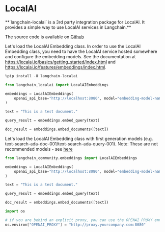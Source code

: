 # LocalAI

<Info>
**`langchain-localai` is a 3rd party integration package for LocalAI. It provides a simple way to use LocalAI services in Langchain.**


The source code is available on [Github](https://github.com/mkhludnev/langchain-localai)

</Info>

Let's load the LocalAI Embedding class. In order to use the LocalAI Embedding class, you need to have the LocalAI service hosted somewhere and configure the embedding models. See the documentation at https://localai.io/basics/getting_started/index.html and https://localai.io/features/embeddings/index.html.


```python
%pip install -U langchain-localai
```


```python
from langchain_localai import LocalAIEmbeddings
```


```python
embeddings = LocalAIEmbeddings(
    openai_api_base="http://localhost:8080", model="embedding-model-name"
)
```


```python
text = "This is a test document."
```


```python
query_result = embeddings.embed_query(text)
```


```python
doc_result = embeddings.embed_documents([text])
```

Let's load the LocalAI Embedding class with first generation models (e.g. text-search-ada-doc-001/text-search-ada-query-001). Note: These are not recommended models - see [here](https://platform.openai.com/docs/guides/embeddings/what-are-embeddings)


```python
from langchain_community.embeddings import LocalAIEmbeddings
```


```python
embeddings = LocalAIEmbeddings(
    openai_api_base="http://localhost:8080", model="embedding-model-name"
)
```


```python
text = "This is a test document."
```


```python
query_result = embeddings.embed_query(text)
```


```python
doc_result = embeddings.embed_documents([text])
```


```python
import os

# if you are behind an explicit proxy, you can use the OPENAI_PROXY environment variable to pass through
os.environ["OPENAI_PROXY"] = "http://proxy.yourcompany.com:8080"
```
